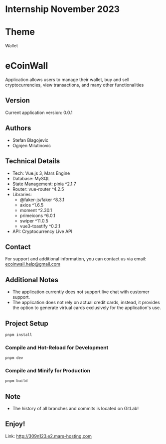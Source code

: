 # Internship November 2023

# Theme
Wallet

# eCoinWall
Application allows users to manage their wallet, buy and sell cryptocurrencies, view transactions, and many other functionalities

## Version
Current application version: 0.0.1

## Authors
- Stefan Blagojevic
- Ognjen Milutinovic

## Technical Details
- Tech: Vue.js 3, Mars Engine
- Database: MySQL
- State Management: pinia ^2.1.7
- Router: vue-router ^4.2.5
- Libraries: 
    - @faker-js/faker ^8.3.1
    - axios ^1.6.5
    - moment ^2.30.1
    - primeicons ^6.0.1
    - swiper ^11.0.5
    - vue3-toastify ^0.2.1
- API: Cryptocurrency Live API


## Contact
For support and additional information, you can contact us via email: ecoinwall.help@gmail.com

## Additional Notes
- The application currently does not support live chat with customer support.
- The application does not rely on actual credit cards, 
  instead, it provides the option to generate virtual cards exclusively for the application's use.

## Project Setup

```sh
pnpm install
```

### Compile and Hot-Reload for Development

```sh
pnpm dev
```

### Compile and Minify for Production

```sh
pnpm build
```

## Note
- The history of all branches and commits is located on GitLab!

## Enjoy!
Link: http://309n123.e2.mars-hosting.com